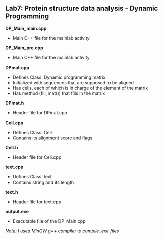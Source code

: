 Lab7: Protein structure data analysis - Dynamic Programming
--------------------
**DP_Main_main.cpp**
- Main C++ file for the mainlab activity

**DP_Main_pre.cpp**
- Main C++ file for the mainlab activity

**DPmat.cpp**
- Defines Class: Dynamic programming matrix
- Initialized with sequences that are supposed to be aligned
- Has cells, each of which is in charge of the element of the matrix
- Has method (fill_mat()) that fills in the matrix

**DPmat.h**
- Header file for DPmat.cpp

**Cell.cpp**
- Defines Class: Cell
- Contains its alignment score and flags

**Cell.h**
- Header file for Cell.cpp

**text.cpp**
- Defines Class: text
- Contains string and its length

**text.h**
- Header file for text.cpp

**output.exe**
- Executable file of the DP_Main.cpp

*Note: I used MinGW g++ compiler to compile .exe files*
